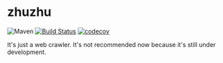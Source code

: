 # zhuzhu
![Maven](https://img.shields.io/maven-central/v/com.github.bpazy/zhuzhu.svg)
[![Build Status](https://travis-ci.com/Bpazy/zhuzhu.svg?branch=master)](https://travis-ci.com/Bpazy/zhuzhu)
[![codecov](https://codecov.io/gh/Bpazy/zhuzhu/branch/master/graph/badge.svg)](https://codecov.io/gh/Bpazy/zhuzhu)

It's just a web crawler. It's not recommended now because it's still under development.  
